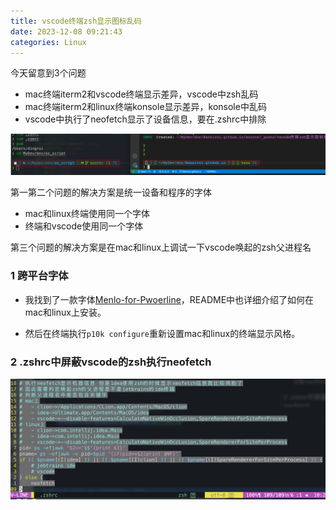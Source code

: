 ```yaml
---
title: vscode终端zsh显示图标乱码
date: 2023-12-08 09:21:43
categories: Linux
---
```


今天留意到3个问题

- mac终端iterm2和vscode终端显示差异，vscode中zsh乱码
- mac终端iterm2和linux终端konsole显示差异，konsole中乱码
- vscode中执行了neofetch显示了设备信息，要在.zshrc中排除

![](vscode终端zsh显示图标乱码/1701999530.png)

第一第二个问题的解决方案是统一设备和程序的字体

- mac和linux终端使用同一个字体
- 终端和vscode使用同一个字体

第三个问题的解决方案是在mac和linux上调试一下vscode唤起的zsh父进程名

### 1 跨平台字体

- 我找到了一款字体[Menlo-for-Pwoerline](https://github.com/lxbrtsch/Menlo-for-Powerline)，README中也详细介绍了如何在mac和linux上安装。

- 然后在终端执行`p10k configure`重新设置mac和linux的终端显示风格。

### 2 .zshrc中屏蔽vscode的zsh执行neofetch

![](vscode终端zsh显示图标乱码/1702002712.png)